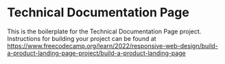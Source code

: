 # Technical Documentation Page

This is the boilerplate for the Technical Documentation Page project. Instructions for building your project can be found at 
https://www.freecodecamp.org/learn/2022/responsive-web-design/build-a-product-landing-page-project/build-a-product-landing-page
